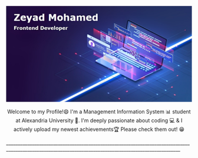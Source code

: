 <div>
  <img src="./assets/Github.jpg">
  <p align="center">Welcome to my Profile!😄 I'm a Management Information System 📊 student at Alexandria University 🏫. I'm deeply passionate about coding 💻 & I actively upload my newest achievements🏆 Please check them out! 😁
  </p>
</div> 
________________________________________________________________________________________________________________________________________________________


<!--
**ZeyadMohamed1805/ZeyadMohamed1805** is a ✨ _special_ ✨ repository because its `README.md` (this file) appears on your GitHub profile.

Here are some ideas to get you started:

- 🔭 I’m currently working on ...
- 🌱 I’m currently learning ...
- 👯 I’m looking to collaborate on ...
- 🤔 I’m looking for help with ...
- 💬 Ask me about ...
- 📫 How to reach me: ...
- 😄 Pronouns: ...
- ⚡ Fun fact: ...
-->
